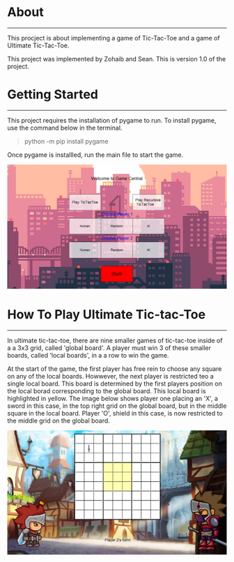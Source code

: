 # About
------------------
This procject is about implementing a game of Tic-Tac-Toe and a game of Ultimate Tic-Tac-Toe. 

This project was implemented by Zohaib and Sean.
This is version 1.0 of the project.

# Getting Started
------------------
This project requires the installation of pygame to run. To install pygame, use the command below in the terminal.
> python -m pip install pygame

Once pygame is installled, run the main file to start the game.

![Alt text](images/main-menu.png)

# How To Play Ultimate Tic-tac-Toe
------------------
In ultimate tic-tac-toe, there are nine smaller games of tic-tac-toe inside of a a 3x3 grid, called 'global board'. A player must win 3 of these smaller boards, called 'local boards', in a a row to win the game.

At the start of the game, the first player has free rein to choose any square on any of the local boards. Howwever, the next player is restricted teo a single local board. This board is determined by the first players position on the local borad corresponding to the global board. This local board is highlighted in yellow. The image below shows player one placing an 'X', a sword in this case, in the top right grid on the global board, but in the middle square in the local board. Player 'O', shield in this case, is now restricted to the middle grid on the global board.

![Alt text](images/First-turn.png)

